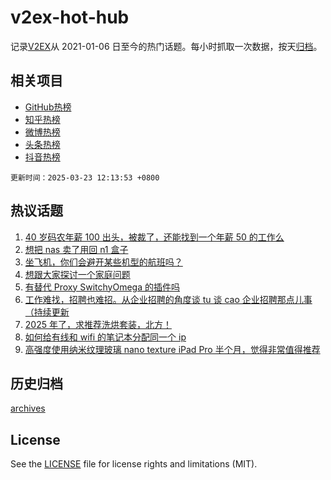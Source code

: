 # v2ex-hot-hub

 记录[V2EX](https://www.v2ex.com/)从 2021-01-06 日至今的热门话题。每小时抓取一次数据，按天[归档](archives)。
 
 ## 相关项目

- [GitHub热榜](https://github.com/lonnyzhang423/github-hot-hub)
- [知乎热榜](https://github.com/lonnyzhang423/zhihu-hot-hub)
- [微博热榜](https://github.com/lonnyzhang423/weibo-hot-hub)
- [头条热榜](https://github.com/lonnyzhang423/toutiao-hot-hub)
- [抖音热榜](https://github.com/lonnyzhang423/douyin-hot-hub)


 `更新时间：2025-03-23 12:13:53 +0800`

## 热议话题

1. [40 岁码农年薪 100 出头，被裁了，还能找到一个年薪 50 的工作么](https://www.v2ex.com/t/1120310)
1. [想把 nas 卖了用回 n1 盒子](https://www.v2ex.com/t/1120292)
1. [坐飞机，你们会避开某些机型的航班吗？](https://www.v2ex.com/t/1120396)
1. [想跟大家探讨一个家庭问题](https://www.v2ex.com/t/1120397)
1. [有替代 Proxy SwitchyOmega 的插件吗](https://www.v2ex.com/t/1120361)
1. [工作难找，招聘也难招。从企业招聘的角度谈 tu 谈 cao 企业招聘那点儿事（持续更新](https://www.v2ex.com/t/1120288)
1. [2025 年了，求推荐洗烘套装，北方！](https://www.v2ex.com/t/1120307)
1. [如何给有线和 wifi 的笔记本分配同一个 ip](https://www.v2ex.com/t/1120312)
1. [高强度使用纳米纹理玻璃 nano texture iPad Pro 半个月，觉得非常值得推荐](https://www.v2ex.com/t/1120287)

## 历史归档

[archives](archives)

## License

See the [LICENSE](LICENSE) file for license rights and limitations (MIT).
